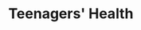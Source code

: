 ---
layout: content
data: health
title: Teenagers' Health
isHome: true
link: https://figure.nz/search/?query=teen%20health&ref=yfnz
---